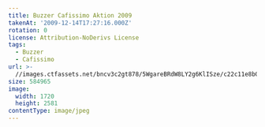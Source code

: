 ```yaml
---
title: Buzzer Cafissimo Aktion 2009
takenAt: '2009-12-14T17:27:16.000Z'
rotation: 0
license: Attribution-NoDerivs License
tags:
  - Buzzer
  - Cafissimo
url: >-
  //images.ctfassets.net/bncv3c2gt878/5WgareBRdW8LY2g6KlISze/c22c11e8b007594728f4453d786bcfae/buzzer-cafissimo-aktion-2009_4351173624_o
size: 584965
image:
  width: 1720
  height: 2581
contentType: image/jpeg
---
```


